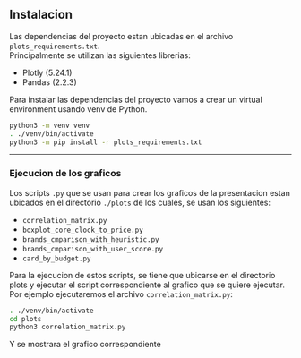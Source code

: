 
## Instalacion
Las dependencias del proyecto estan ubicadas en el archivo `plots_requirements.txt`. <br/>
Principalmente se utilizan las siguientes librerias:
- Plotly (5.24.1)
- Pandas (2.2.3)

Para instalar las dependencias del proyecto vamos a crear un virtual environment usando venv de Python. 
```bash
python3 -m venv venv 
. ./venv/bin/activate
python3 -m pip install -r plots_requirements.txt
```

---
### Ejecucion de los graficos
Los scripts `.py` que se usan para crear los graficos de la presentacion estan ubicados en el directorio `./plots`
de los cuales, se usan los siguientes:
- `correlation_matrix.py`
- `boxplot_core_clock_to_price.py`
- `brands_cmparison_with_heuristic.py`
- `brands_cmparison_with_user_score.py`
- `card_by_budget.py`


Para la ejecucion de estos scripts, se tiene que ubicarse en el directorio plots y 
ejecutar el script correspondiente al grafico que se quiere ejecutar. Por ejemplo ejecutaremos el archivo 
`correlation_matrix.py`:
```bash
. ./venv/bin/activate
cd plots 
python3 correlation_matrix.py 
```
Y se mostrara el grafico correspondiente
